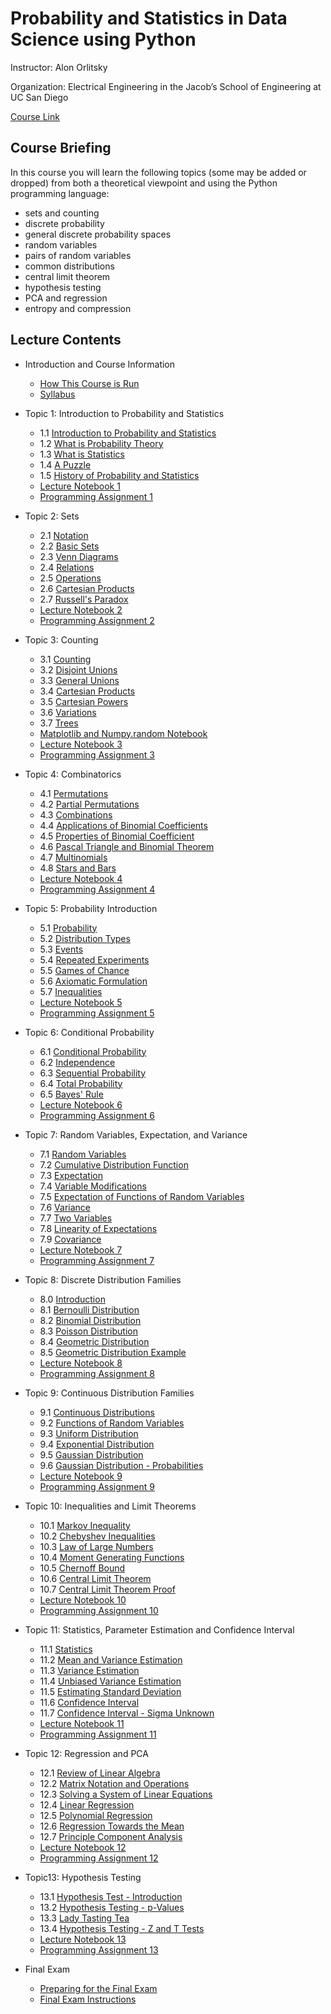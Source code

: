 # Probability and Statistics in Data Science using Python


Instructor: Alon Orlitsky

Organization: Electrical Engineering in the Jacob’s School of Engineering at UC San Diego

[Course Link](https://courses.edx.org/courses/course-v1:UCSanDiegoX+DSE210x+1T2020/course/)


## Course Briefing

In this course you will learn the following topics (some may be added or dropped) from both a theoretical viewpoint and using the Python programming language:

+ sets and counting
+ discrete probability
+ general discrete probability spaces
+ random variables
+ pairs of random variables
+ common distributions
+ central limit theorem
+ hypothesis testing
+ PCA and regression
+ entropy and compression


## Lecture Contents

+ Introduction and Course Information
  + [How This Course is Run](./00-CourseInfo.md#how-this-course-is-run)
  + [Syllabus](./00-CourseInfo.md#syllabus)


+ Topic 1: Introduction to Probability and Statistics
  + 1.1 [Introduction to Probability and Statistics](./01-Intro.md#11-introduction-to-probability-and-statistics)
  + 1.2 [What is Probability Theory](./01-Intro.md#12-what-is-probability-theory)
  + 1.3 [What is Statistics](./01-Intro.md#13-what-is-statistics)
  + 1.4 [A Puzzle](./01-Intro.md#14-a-puzzle)
  + 1.5 [History of Probability and Statistics](./01-Intro.md#15-history-of-probability-and-statistics)
  + [Lecture Notebook 1](./01-Intro.md#lecture-notebook-1)
  + [Programming Assignment 1](./01-Intro.md#programming-assignment-1)


+ Topic 2: Sets
  + 2.1 [Notation](./02-Sets.md#21-notation)
  + 2.2 [Basic Sets](./02-Sets.md#21-notation)
  + 2.3 [Venn Diagrams](./02-Sets.md#23-venn-diagrams)
  + 2.4 [Relations](./02-Sets.md#24-relations)
  + 2.5 [Operations](./02-Sets.md#25-operations)
  + 2.6 [Cartesian Products](./02-Sets.md#26-cartesian-products)
  + 2.7 [Russell's Paradox](./02-Sets.md#27-russells-paradox)
  + [Lecture Notebook 2](./02-Sets.md#lecture-notebook-2)
  + [Programming Assignment 2](./02-Sets.md#programming-assignment-2)


+ Topic 3: Counting
  + 3.1 [Counting](./03-Counting.md#31-counting)
  + 3.2 [Disjoint Unions](./03-Counting.md#32-disjoint-unions)
  + 3.3 [General Unions](./03-Counting.md#33-general-unions)
  + 3.4 [Cartesian Products](./03-Counting.md#34-cartesian-products)
  + 3.5 [Cartesian Powers](./03-Counting.md#35-cartesian-powers)
  + 3.6 [Variations](./03-Counting.md#36-variations)
  + 3.7 [Trees](./03-Counting.md#37-trees)
  + [Matplotlib and Numpy.random Notebook](./03-Counting.md#matplotlib-and-numpyrandom-notebook)
  + [Lecture Notebook 3](./03-Counting.md#lecture-notebook-3)
  + [Programming Assignment 3](./03-Counting.md#programming-assignment-3)


+ Topic 4: Combinatorics
  + 4.1 [Permutations](./04-Combinatorics.md#41-permutations)
  + 4.2 [Partial Permutations](./04-Combinatorics.md#42-partial-permutations)
  + 4.3 [Combinations](./04-Combinatorics.md#43-combinations)
  + 4.4 [Applications of Binomial Coefficients](./04-Combinatorics.md#44-applications-of-binomial-coefficients)
  + 4.5 [Properties of Binomial Coefficient](./04-Combinatorics.md#45-properties-of-binomial-coefficient)
  + 4.6 [Pascal Triangle and Binomial Theorem](./04-Combinatorics.md#46-pascal-triangle-and-binomial-theorem)
  + 4.7 [Multinomials](./04-Combinatorics.md#47-multinomials)
  + 4.8 [Stars and Bars](./04-Combinatorics.md#48-stars-and-bars)
  + [Lecture Notebook 4](./04-Combinatorics.md#lecture-notebook-4)
  + [Programming Assignment 4](./04-Combinatorics.md#programming-assignment-4)


+ Topic 5: Probability Introduction
  + 5.1 [Probability](./05-ProbIntro.md#51-probability)
  + 5.2 [Distribution Types](./05-ProbIntro.md#52-distribution-types)
  + 5.3 [Events](./05-ProbIntro.md#53-events)
  + 5.4 [Repeated Experiments](./05-ProbIntro.md#54-repeated-experiments)
  + 5.5 [Games of Chance](./05-ProbIntro.md#55-games-of-chance)
  + 5.6 [Axiomatic Formulation](./05-ProbIntro.md#56-axiomatic-formulation)
  + 5.7 [Inequalities](./05-ProbIntro.md#57-inequalities)
  + [Lecture Notebook 5](./05-ProbIntro.md#lecture-notebook-5)
  + [Programming Assignment 5](./05-ProbIntro.md#programming-assignment-5)


+ Topic 6: Conditional Probability
  + 6.1 [Conditional Probability](./06-CondProb.md#61-conditional-probability)
  + 6.2 [Independence](./06-CondProb.md#62-independence)
  + 6.3 [Sequential Probability](./06-CondProb.md#63-sequential-probability)
  + 6.4 [Total Probability](./06-CondProb.md#64-total-probability)
  + 6.5 [Bayes' Rule](./06-CondProb.md#65-bayes-rule)
  + [Lecture Notebook 6](./06-CondProb.md#lecture-notebook-6)
  + [Programming Assignment 6](./06-CondProb.md#programming-assignment-6)


+ Topic 7: Random Variables, Expectation, and Variance
  + 7.1 [Random Variables](./07-RvMeanVar.md#71-random-variables)
  + 7.2 [Cumulative Distribution Function](./07-RvMeanVar.md#72-cumulative-distribution-function)
  + 7.3 [Expectation](./07-RvMeanVar.md#73-expectation)
  + 7.4 [Variable Modifications](./07-RvMeanVar.md#74-variable-modifications)
  + 7.5 [Expectation of Functions of Random Variables](./07-RvMeanVar.md#75-expectation-of-functions-of-random-variables)
  + 7.6 [Variance](./07-RvMeanVar.md#76-variance)
  + 7.7 [Two Variables](./07-RvMeanVar.md#77-two-variables)
  + 7.8 [Linearity of Expectations](./07-RvMeanVar.md#78-linearity-of-expectations)
  + 7.9 [Covariance](./07-RvMeanVar.md#79-covariance)
  + [Lecture Notebook 7](./07-RvMeanVar.md#lecture-notebook-7)
  + [Programming Assignment 7](./07-RvMeanVar.md#programming-assignment-7)


+ Topic 8: Discrete Distribution Families
  + 8.0 [Introduction](./08-DiscreteDist.md#80-introduction)
  + 8.1 [Bernoulli Distribution](./08-DiscreteDist.md#81-bernoulli-distribution)
  + 8.2 [Binomial Distribution](./08-DiscreteDist.md#82-binomial-distribution)
  + 8.3 [Poisson Distribution](./08-DiscreteDist.md#83-poisson-distribution)
  + 8.4 [Geometric Distribution](./08-DiscreteDist.md#84-geometric-distribution)
  + 8.5 [Geometric Distribution Example](./08-DiscreteDist.md#85-geometric-distribution-example)
  + [Lecture Notebook 8](./08-DiscreteDist.md#lecture-notebook-8)
  + [Programming Assignment 8](./08-DiscreteDist.md#programming-assignment-8)


+ Topic 9: Continuous Distribution Families
  + 9.1 [Continuous Distributions](./09-ContDist.md#91-continuous-distributions)
  + 9.2 [Functions of Random Variables](./09-ContDist.md#92-functions-of-random-variables)
  + 9.3 [Uniform Distribution](./09-ContDist.md#93-uniform-distribution)
  + 9.4 [Exponential Distribution](./09-ContDist.md#94-exponential-distribution)
  + 9.5 [Gaussian Distribution](./09-ContDist.md#95-gaussian-distribution)
  + 9.6 [Gaussian Distribution - Probabilities](./09-ContDist.md#96-gaussian-distribution---probabilities)
  + [Lecture Notebook 9](./09-ContDist.md#lecture-notebook-9)
  + [Programming Assignment 9](./09-ContDist.md#programming-assignment-9)


+ Topic 10: Inequalities and Limit Theorems
  + 10.1 [Markov Inequality](./10-InequLimit.md#101-markov-inequality)
  + 10.2 [Chebyshev Inequalities](./10-InequLimit.md#102-chebyshev-inequalities)
  + 10.3 [Law of Large Numbers](./10-InequLimit.md#103-law-of-large-numbers)
  + 10.4 [Moment Generating Functions](./10-InequLimit.md#104-moment-generating-functions)
  + 10.5 [Chernoff Bound](./10-InequLimit.md#105-chernoff-bound)
  + 10.6 [Central Limit Theorem](./10-InequLimit.md#106-central-limit-theorem)
  + 10.7 [Central Limit Theorem Proof](./10-InequLimit.md#107-central-limit-theorem-proof)
  + [Lecture Notebook 10](./10-InequLimit.md#lecture-notebook-10)
  + [Programming Assignment 10](./10-InequLimit.md#programming-assignment-10)


+ Topic 11: Statistics, Parameter Estimation and Confidence Interval
  + 11.1 [Statistics](./11-StatEstCI.md#111-statistics)
  + 11.2 [Mean and Variance Estimation](./11-StatEstCI.md#112-mean-and-variance-estimation)
  + 11.3 [Variance Estimation](./11-StatEstCI.md#113-variance-estimation)
  + 11.4 [Unbiased Variance Estimation](./11-StatEstCI.md#114-unbiased-variance-estimation)
  + 11.5 [Estimating Standard Deviation](./11-StatEstCI.md#115-estimating-standard-deviation)
  + 11.6 [Confidence Interval](./11-StatEstCI.md#116-confidence-interval)
  + 11.7 [Confidence Interval - Sigma Unknown](./11-StatEstCI.md#117-confidence-interval---sigma-unknown)
  + [Lecture Notebook 11](./11-StatEstCI.md#lecture-notebook-11)
  + [Programming Assignment 11](./11-StatEstCI.md#programming-assignment-11)


+ Topic 12: Regression and PCA
  + 12.1 [Review of Linear Algebra](./12-RegPCA.md#)
  + 12.2 [Matrix Notation and Operations](./12-RegPCA.md#)
  + 12.3 [Solving a System of Linear Equations](./12-RegPCA.md#)
  + 12.4 [Linear Regression](./12-RegPCA.md#)
  + 12.5 [Polynomial Regression](./12-RegPCA.md#)
  + 12.6 [Regression Towards the Mean](./12-RegPCA.md#)
  + 12.7 [Principle Component Analysis](./12-RegPCA.md#)
  + [Lecture Notebook 12](./12-RegPCA.md#)
  + [Programming Assignment 12](./12-RegPCA.md#)


+ Topic13: Hypothesis Testing
  + 13.1 [Hypothesis Test - Introduction](./13-Hypothesis.md#131-hypothesis-test---introduction)
  + 13.2 [Hypothesis Testing - p-Values](./13-Hypothesis.md#132-hypothesis-testing---p-values)
  + 13.3 [Lady Tasting Tea](./13-Hypothesis.md#133-lady-tasting-tea)
  + 13.4 [Hypothesis Testing - Z and T Tests](./13-Hypothesis.md#134-hypothesis-testing---z-and-t-tests)
  + [Lecture Notebook 13](./13-Hypothesis.md#lecture-notebook-13)
  + [Programming Assignment 13](./13-Hypothesis.md#programming-assignment-13)
 
 
+ Final Exam
  + [Preparing for the Final Exam](./14-Final.md)
  + [Final Exam Instructions](./14-Final.md)





